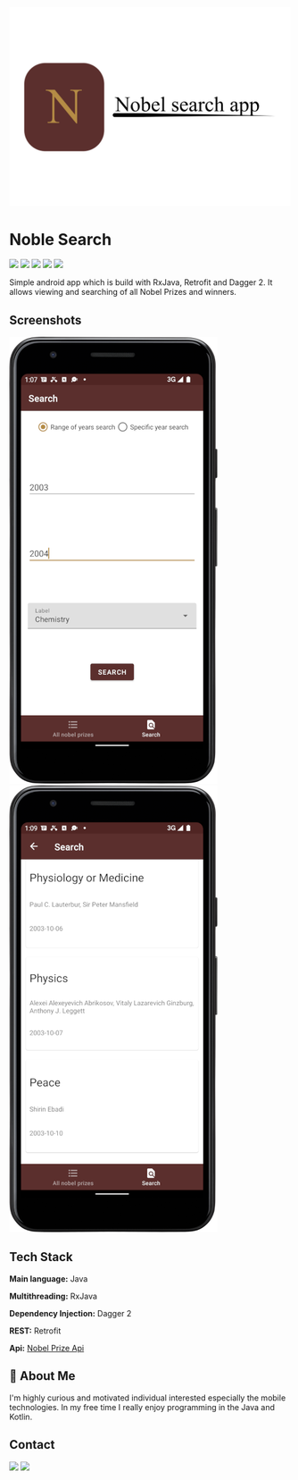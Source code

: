 
![Logo](./readmeResources/logo.png)


# Noble Search
![](https://img.shields.io/badge/Android-3DDC84?style=for-the-badge&logo=android&logoColor=white)
![](https://img.shields.io/badge/Java-ED8B00?style=for-the-badge&logo=java&logoColor=white)
![](https://img.shields.io/static/v1?style=for-the-badge&message=Android+Studio&color=222222&logo=Android+Studio&logoColor=3DDC84&label=)
[![](https://img.shields.io/badge/License-GPLv3-blue.svg?style=for-the-badge)](https://choosealicense.com/licenses/gpl-3.0/)
![](https://img.shields.io/github/repo-size/coolRockDuck/NobelSearch?label=%F0%9F%92%BB%20size&style=for-the-badge)

Simple android app which is build with RxJava, Retrofit and Dagger 2.
It allows viewing and searching of all Nobel Prizes and winners.

## Screenshots

![](./readmeResources/screenshotSearch.png)![](./readmeResources/screenshotList.png)


## Tech Stack

**Main language:** Java

**Multithreading:** RxJava

**Dependency Injection:** Dagger 2

**REST:** Retrofit

**Api:** [Nobel Prize Api](https://www.nobelprize.org/about/developer-zone-2/)


## 🚀 About Me
I'm highly curious and motivated individual interested especially the mobile technologies.
In my free time I really enjoy programming in the Java and Kotlin.


##  Contact
[![](https://img.shields.io/badge/ProtonMail-8B89CC?style=for-the-badge&logo=protonmail&logoColor=white)](mailto:coolRockDuck@protonmail.com)
[![](https://img.shields.io/static/v1?style=for-the-badge&message=GitHub&color=181717&logo=GitHub&logoColor=FFFFFF&label=)](https://github.com/coolRockDuck)